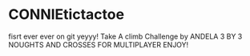 # CONNIEtictactoe
fisrt ever ever on git yeyyy!
Take A climb Challenge by ANDELA
3 BY 3 NOUGHTS AND CROSSES FOR MULTIPLAYER
ENJOY!
